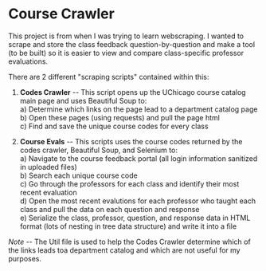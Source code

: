 # Course Crawler
This project is from when I was trying to learn webscraping. I wanted to scrape and store the class feedback question-by-question and make a tool (to be built) so it is easier to view and compare class-specific professor evaluations. 

There are 2 different "scraping scripts" contained within this:

1) **Codes Crawler** -- This script opens up the UChicago course catalog main page and uses Beautiful Soup to: <br />
   a) Determine which links on the page lead to a department catalog page <br />
   b) Open these pages (using requests) and pull the page html <br />
   c) Find and save the unique course codes for every class
   
2) **Course Evals** -- This scripts uses the course codes returned by the codes crawler, Beautiful Soup, and Selenium to: <br />
  a) Navigate to the course feedback portal (all login information sanitized in uploaded files) <br />
  b) Search each unique course code <br />
  c) Go through the professors for each class and identify their most recent evaluation <br />
  d) Open the most recent evalutions for each professor who taught each class and pull the data on each question and response <br />
  e) Serialize the class, professor, question, and response data in HTML format (lots of nesting in tree data structure) and write it into a file

*Note* -- The Util file is used to help the Codes Crawler determine which of the links leads toa department catalog and which are not useful for my purposes.
